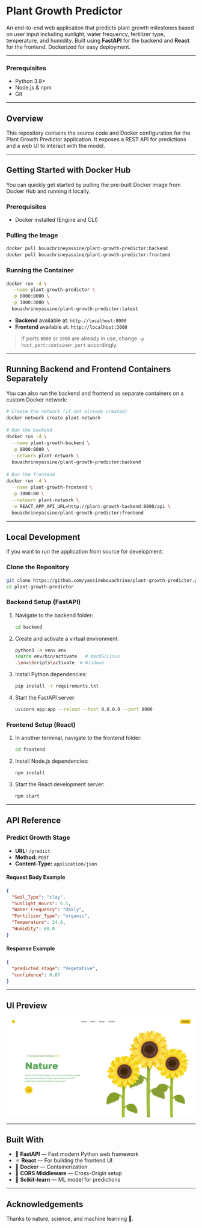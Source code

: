 # Plant Growth Predictor

An end-to-end web application that predicts plant growth milestones based on user input including sunlight, water frequency, fertilizer type, temperature, and humidity. Built using **FastAPI** for the backend and **React** for the frontend. Dockerized for easy deployment.

---

### Prerequisites

* Python 3.8+
* Node.js & npm
* Git

---

## Overview

This repository contains the source code and Docker configuration for the Plant Growth Predictor application. It exposes a REST API for predictions and a web UI to interact with the model.

---

## Getting Started with Docker Hub

You can quickly get started by pulling the pre-built Docker image from Docker Hub and running it locally.

### Prerequisites

* Docker installed (Engine and CLI)

### Pulling the Image

```bash
docker pull bouachrineyassine/plant-growth-predictor:backend
docker pull bouachrineyassine/plant-growth-predictor:frontend
```

### Running the Container

```bash
docker run -d \
  --name plant-growth-predictor \
  -p 8000:8000 \
  -p 3000:3000 \
  bouachrineyassine/plant-growth-predictor:latest
```

* **Backend** available at: `http://localhost:8000`
* **Frontend** available at: `http://localhost:3000`

> If ports `8000` or `3000` are already in use, change `-p host_port:container_port` accordingly.

---

## Running Backend and Frontend Containers Separately

You can also run the backend and frontend as separate containers on a custom Docker network:

```bash
# Create the network (if not already created)
docker network create plant-network

# Run the backend
docker run -d \
  --name plant-growth-backend \
  -p 8000:8000 \
  --network plant-network \
  bouachrineyassine/plant-growth-predictor:backend

# Run the frontend
docker run -d \
  --name plant-growth-frontend \
  -p 3000:80 \
  --network plant-network \
  -e REACT_APP_API_URL=http://plant-growth-backend:8000/api \
  bouachrineyassine/plant-growth-predictor:frontend
```

---

## Local Development

If you want to run the application from source for development:

### Clone the Repository

```bash
git clone https://github.com/yassinebouachrine/plant-growth-predictor.git
cd plant-growth-predictor
```

### Backend Setup (FastAPI)

1. Navigate to the backend folder:

   ```bash
   cd backend
   ```

2. Create and activate a virtual environment:

   ```bash
   python3 -m venv env
   source env/bin/activate   # macOS/Linux
   .\env\Scripts\activate  # Windows
   ```

3. Install Python dependencies:

   ```bash
   pip install -r requirements.txt
   ```

4. Start the FastAPI server:

   ```bash
   uvicorn app:app --reload --host 0.0.0.0 --port 8000
   ```

### Frontend Setup (React)

1. In another terminal, navigate to the frontend folder:

   ```bash
   cd frontend
   ```

2. Install Node.js dependencies:

   ```bash
   npm install
   ```

3. Start the React development server:

   ```bash
   npm start
   ```

---

## API Reference

### Predict Growth Stage

* **URL:** `/predict`
* **Method:** `POST`
* **Content-Type:** `application/json`

#### Request Body Example

```json
{
  "Soil_Type": "clay",
  "Sunlight_Hours": 6.5,
  "Water_Frequency": "daily",
  "Fertilizer_Type": "organic",
  "Temperature": 24.0,
  "Humidity": 60.0
}
```

#### Response Example

```json
{
  "predicted_stage": "Vegetative",
  "confidence": 0.87
}
```

---

## UI Preview

![App UI](UI.PNG)

---

## Built With

* 🐍 **FastAPI** — Fast modern Python web framework
* ⚛️ **React** — For building the frontend UI
* 🐳 **Docker** — Containerization
* 🔀 **CORS Middleware** — Cross-Origin setup
* 🧪 **Scikit-learn** — ML model for predictions

---

## Acknowledgements

Thanks to nature, science, and machine learning 💚.
